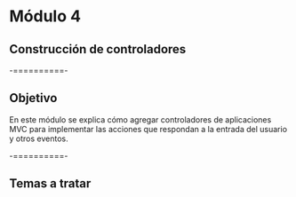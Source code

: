 # Módulo 4
## Construcción de controladores

-==========-

## Objetivo

En este módulo se explica cómo agregar controladores de aplicaciones MVC para implementar las acciones que respondan a la entrada del usuario y otros eventos.

-==========-

## Temas a tratar